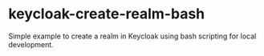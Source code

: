 # keycloak-create-realm-bash
Simple example to create a realm in Keycloak using bash scripting for local development.
